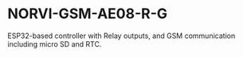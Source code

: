 # NORVI-GSM-AE08-R-G
ESP32-based controller with Relay outputs, and GSM communication including micro SD and RTC. 

